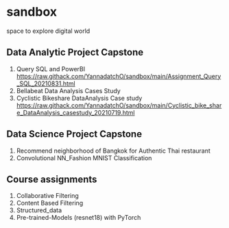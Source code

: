 # sandbox
space to explore digital world 

## Data Analytic Project Capstone
1. Query SQL and PowerBI https://raw.githack.com/YannadatchO/sandbox/main/Assignment_Query_SQL_20210831.html
2. Bellabeat Data Analysis Cases Study
3. Cyclistic Bikeshare DataAnalysis Case study https://raw.githack.com/YannadatchO/sandbox/main/Cyclistic_bike_share_DataAnalysis_casestudy_20210719.html

## Data Science Project Capstone
1. Recommend neighborhood of Bangkok for Authentic Thai restaurant
2. Convolutional NN_Fashion MNIST Classification

## Course assignments
1. Collaborative Filtering
2. Content Based Filtering
3. Structured_data
4. Pre-trained-Models (resnet18) with PyTorch
